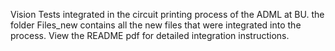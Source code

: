 Vision Tests integrated in the circuit printing process of the ADML at BU.
 the folder Files_new contains all the new files that were integrated into the process. 
View the README pdf for detailed integration instructions.
